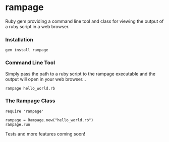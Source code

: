 rampage
=======

Ruby gem providing a command line tool and class for viewing the output of a ruby script in a web browser.

### Installation

    gem install rampage

### Command Line Tool

Simply pass the path to a ruby script to the rampage executable and the output will open in your web browser...

    rampage hello_world.rb

### The Rampage Class

    require 'rampage'

    rampage = Rampage.new("hello_world.rb")
    rampage.run

Tests and more features coming soon!
